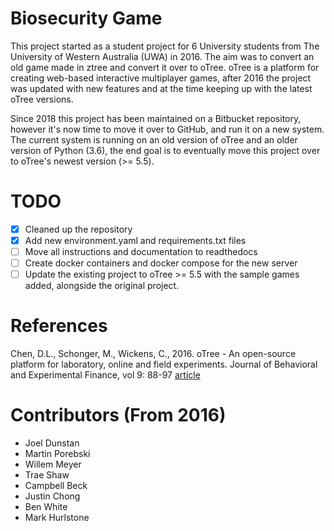 # Biosecurity Game

This project started as a student project for 6 University students from The University of Western Australia (UWA) in 2016. The aim was to convert an old game made
in ztree and convert it over to oTree. oTree is a platform for creating web-based interactive multiplayer games, after 2016 the project was updated with new features
and at the time keeping up with the latest oTree versions.

Since 2018 this project has been maintained on a Bitbucket repository, however it's now time to move it over to GitHub, and run it on a new system. The current system
is running on an old version of oTree and an older version of Python (3.6), the end goal is to eventually move this project over to oTree's newest version (>= 5.5).

# TODO

- [X] Cleaned up the repository
- [X] Add new environment.yaml and requirements.txt files
- [ ] Move all instructions and documentation to readthedocs
- [ ] Create docker containers and docker compose for the new server
- [ ] Update the existing project to oTree >= 5.5 with the sample games added, alongside the original project.

# References

Chen, D.L., Schonger, M., Wickens, C., 2016. oTree - An open-source platform for laboratory, online and field experiments. Journal of Behavioral and Experimental Finance, vol 9: 88-97 [article](https://doi.org/10.1016/j.jbef.2015.12.001)

# Contributors (From 2016)

* Joel Dunstan
* Martin Porebski
* Willem Meyer
* Trae Shaw
* Campbell Beck
* Justin Chong
* Ben White
* Mark Hurlstone
